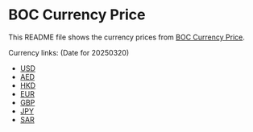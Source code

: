 # BOC Currency Price

This README file shows the currency prices from [BOC Currency Price](https://www.boc.cn/sourcedb/whpj/).

Currency links: (Date for 20250320)

- [USD](https://bocurrencyprice.techina.science/BOC_CURRENCY_PRICE/USD/20250320.json)
- [AED](https://bocurrencyprice.techina.science/BOC_CURRENCY_PRICE/AED/20250320.json)
- [HKD](https://bocurrencyprice.techina.science/BOC_CURRENCY_PRICE/HKD/20250320.json)
- [EUR](https://bocurrencyprice.techina.science/BOC_CURRENCY_PRICE/EUR/20250320.json)
- [GBP](https://bocurrencyprice.techina.science/BOC_CURRENCY_PRICE/GBP/20250320.json)
- [JPY](https://bocurrencyprice.techina.science/BOC_CURRENCY_PRICE/JPY/20250320.json)
- [SAR](https://bocurrencyprice.techina.science/BOC_CURRENCY_PRICE/SAR/20250320.json)
